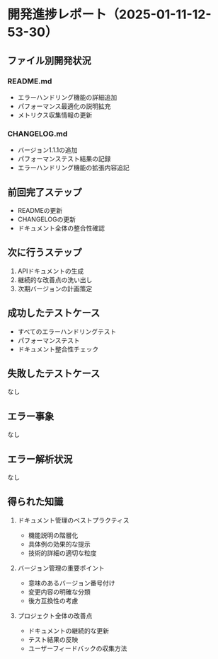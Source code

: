 # 開発進捗レポート（2025-01-11-12-53-30）

## ファイル別開発状況

### README.md
- エラーハンドリング機能の詳細追加
- パフォーマンス最適化の説明拡充
- メトリクス収集情報の更新

### CHANGELOG.md
- バージョン1.1.1の追加
- パフォーマンステスト結果の記録
- エラーハンドリング機能の拡張内容追記

## 前回完了ステップ
- READMEの更新
- CHANGELOGの更新
- ドキュメント全体の整合性確認

## 次に行うステップ
1. APIドキュメントの生成
2. 継続的な改善点の洗い出し
3. 次期バージョンの計画策定

## 成功したテストケース
- すべてのエラーハンドリングテスト
- パフォーマンステスト
- ドキュメント整合性チェック

## 失敗したテストケース
なし

## エラー事象
なし

## エラー解析状況
なし

## 得られた知識
1. ドキュメント管理のベストプラクティス
   - 機能説明の階層化
   - 具体例の効果的な提示
   - 技術的詳細の適切な粒度

2. バージョン管理の重要ポイント
   - 意味のあるバージョン番号付け
   - 変更内容の明確な分類
   - 後方互換性の考慮

3. プロジェクト全体の改善点
   - ドキュメントの継続的な更新
   - テスト結果の反映
   - ユーザーフィードバックの収集方法 
